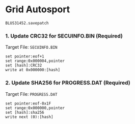 #  Grid Autosport 

`BLUS31452.savepatch`

### 1. Update CRC32 for SECUINFO.BIN (Required)

Target File: `SECUINFO.BIN`

```
set pointer:eof+1
set range:0x000004,pointer
set [hash]:CRC32
write at 0x000000:[hash]
```

### 2. Update SHA256 for PROGRESS.DAT (Required)

Target File: `PROGRESS.DAT`

```
set pointer:eof-0x1F
set range:0x000000,pointer
set [hash]:sha256
write next (0):[hash]
```

